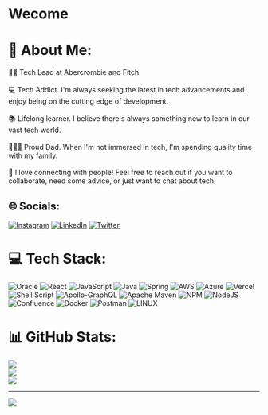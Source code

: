 # Wecome 
# 💫 About Me:
:man_technologist: Tech Lead at Abercrombie and Fitch<br><br>:computer: Tech Addict. I'm always seeking the latest in tech advancements and enjoy being on the cutting edge of development.<br><br>:books: Lifelong learner. I believe there's always something new to learn in our vast tech world.<br><br>:family_man_woman_boy: Proud Dad. When I'm not immersed in tech, I'm spending quality time with my family.<br><br>:handshake: I love connecting with people! Feel free to reach out if you want to collaborate, need some advice, or just want to chat about tech.<br>


## 🌐 Socials:
[![Instagram](https://img.shields.io/badge/Instagram-%23E4405F.svg?logo=Instagram&logoColor=white)](https://instagram.com/cassianito_) [![LinkedIn](https://img.shields.io/badge/LinkedIn-%230077B5.svg?logo=linkedin&logoColor=white)](https://linkedin.com/in/cassianomi) [![Twitter](https://img.shields.io/badge/Twitter-%231DA1F2.svg?logo=Twitter&logoColor=white)](https://twitter.com/cassianito_) 

# 💻 Tech Stack:
![Oracle](https://img.shields.io/badge/Oracle-F80000?style=for-the-badge&logo=oracle&logoColor=white) ![React](https://img.shields.io/badge/react-%2320232a.svg?style=for-the-badge&logo=react&logoColor=%2361DAFB) ![JavaScript](https://img.shields.io/badge/javascript-%23323330.svg?style=for-the-badge&logo=javascript&logoColor=%23F7DF1E) ![Java](https://img.shields.io/badge/java-%23ED8B00.svg?style=for-the-badge&logo=java&logoColor=white) ![Spring](https://img.shields.io/badge/spring-%236DB33F.svg?style=for-the-badge&logo=spring&logoColor=white) ![AWS](https://img.shields.io/badge/AWS-%23FF9900.svg?style=for-the-badge&logo=amazon-aws&logoColor=white) ![Azure](https://img.shields.io/badge/azure-%230072C6.svg?style=for-the-badge&logo=azure-devops&logoColor=white) ![Vercel](https://img.shields.io/badge/vercel-%23000000.svg?style=for-the-badge&logo=vercel&logoColor=white) ![Shell Script](https://img.shields.io/badge/shell_script-%23121011.svg?style=for-the-badge&logo=gnu-bash&logoColor=white) ![Apollo-GraphQL](https://img.shields.io/badge/-ApolloGraphQL-311C87?style=for-the-badge&logo=apollo-graphql) ![Apache Maven](https://img.shields.io/badge/Apache%20Maven-C71A36?style=for-the-badge&logo=Apache%20Maven&logoColor=white) ![NPM](https://img.shields.io/badge/NPM-%23000000.svg?style=for-the-badge&logo=npm&logoColor=white) ![NodeJS](https://img.shields.io/badge/node.js-6DA55F?style=for-the-badge&logo=node.js&logoColor=white) ![Confluence](https://img.shields.io/badge/confluence-%23172BF4.svg?style=for-the-badge&logo=confluence&logoColor=white) ![Docker](https://img.shields.io/badge/docker-%230db7ed.svg?style=for-the-badge&logo=docker&logoColor=white) ![Postman](https://img.shields.io/badge/Postman-FF6C37?style=for-the-badge&logo=postman&logoColor=white) ![LINUX](https://img.shields.io/badge/Linux-FCC624?style=for-the-badge&logo=linux&logoColor=black)
# 📊 GitHub Stats:
![](https://github-readme-stats.vercel.app/api?username=cassianito&theme=dark&hide_border=true&include_all_commits=true&count_private=true)<br/>
![](https://github-readme-streak-stats.herokuapp.com/?user=cassianito&theme=dark&hide_border=true)<br/>
![](https://github-readme-stats.vercel.app/api/top-langs/?username=cassianito&theme=dark&hide_border=true&include_all_commits=true&count_private=true&layout=compact)

---
[![](https://visitcount.itsvg.in/api?id=cassianito&icon=0&color=0)](https://visitcount.itsvg.in)

<!-- Proudly created with GPRM ( https://gprm.itsvg.in ) -->
